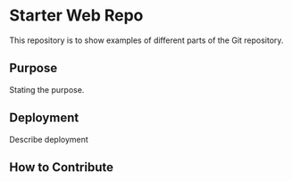 # Starter Web Repo

This repository is to show examples of different parts of the Git repository.

## Purpose

Stating the purpose.

## Deployment

Describe deployment

## How to Contribute